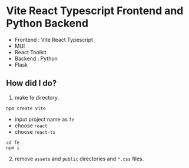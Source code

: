 # Vite React Typescript Frontend and Python Backend

* Frontend : Vite React Typescript
 * MUI
 * React Toolkit
* Backend : Python
 * Flask

## How did I do?

1. make fe directory.

```
npm create vite
```

* input project name as `fe`
* choose `react`
* choose `react-ts`

```
cd fe
npm i
```

2. remove `assets` and `public` directories and `*.css` files.
